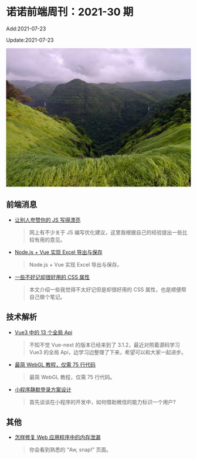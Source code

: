 <!--
 * @Description: weekly-30
 * @Author: zoeblow
 * @Email: wangfuyuan@nnuo.com
 * @Date: 2021-5-27 17:20:30
 * @LastEditors: wangfuyuan
 * @LastEditTime: 2021-07-24 22:46:25
 * @FilePath: \nuofe-weekly\2021\weekly-30.md
 -->

# 诺诺前端周刊：2021-30 期

Add:2021-07-23

Update:2021-07-23

![202130](../images/2021/202130.jpg)

## 前端消息

- [让别人夸赞你的 JS 写得漂亮](https://mp.weixin.qq.com/s/vTNC-b_Htwhcdt9xl6PjTw)

  > 网上有不少关于 JS 编写优化建议，这里我根据自己的经验提出一些比较有用的意见。

- [Node.js + Vue 实现 Excel 导出与保存](https://juejin.cn/post/6953882449235410951)

  > Node.js + Vue 实现 Excel 导出与保存。

- [一些不好记却很好用的 CSS 属性](https://mp.weixin.qq.com/s/CptNwLEf6ykBrCnafCS4Rg)

  > 本文介绍一些我觉得不太好记但是却很好用的 CSS 属性，也是顺便帮自己做个笔记。

## 技术解析

- [Vue3 中的 13 个全局 Api](https://mp.weixin.qq.com/s/NjYYXAXvhJ6NLWBqvWv_3w)

  > 不知不觉 Vue-next 的版本已经来到了 3.1.2，最近对照着源码学习 Vue3 的全局 Api，边学习边整理了下来，希望可以和大家一起进步。

- [最简 WebGL 教程，仅需 75 行代码](https://mp.weixin.qq.com/s/6B9J3b4JgjfXJ69BJNZlCg)

  > 最简 WebGL 教程，仅需 75 行代码。

- [小程序静默登录方案设计](https://juejin.cn/post/6933082931653148680)

  > 首先谈谈在小程序的开发中，如何借助微信的能力标识一个用户?

## 其他

- [怎样修复 Web 应用程序中的内存泄漏](https://mp.weixin.qq.com/s/RcRYozOpvqlP5BfSJebR1Q)

  > 你会看到熟悉的 “Aw, snap!” 页面。
